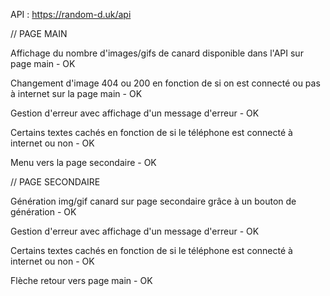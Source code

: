 API : https://random-d.uk/api

// PAGE MAIN 

Affichage du nombre d'images/gifs de canard disponible dans l'API sur page main - OK

Changement d'image 404 ou 200 en fonction de si on est connecté ou pas à internet sur la page main - OK

Gestion d'erreur avec affichage d'un message d'erreur - OK

Certains textes cachés en fonction de si le téléphone est connecté à internet ou non - OK

Menu vers la page secondaire - OK

// PAGE SECONDAIRE 

Génération img/gif canard sur page secondaire grâce à un bouton de génération - OK 

Gestion d'erreur avec affichage d'un message d'erreur - OK

Certains textes cachés en fonction de si le téléphone est connecté à internet ou non - OK

Flèche retour vers page main - OK
